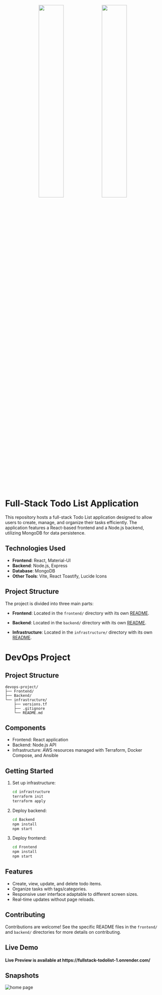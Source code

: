 <p align="center">
    <img src="https://user-images.githubusercontent.com/62269745/174906065-7bb63e14-879a-4740-849c-0821697aeec2.png#gh-light-mode-only" width="40%">
    <img src="https://user-images.githubusercontent.com/62269745/174906068-aad23112-20fe-4ec8-877f-3ee1d9ec0a69.png#gh-dark-mode-only" width="40%">
</p>

# Full-Stack Todo List Application

This repository hosts a full-stack Todo List application designed to allow users to create, manage, and organize their tasks efficiently. The application features a React-based frontend and a Node.js backend, utilizing MongoDB for data persistence.

## Technologies Used

- **Frontend**: React, Material-UI
- **Backend**: Node.js, Express
- **Database**: MongoDB
- **Other Tools**: Vite, React Toastify, Lucide Icons

## Project Structure

The project is divided into three main parts:
- **Frontend**: Located in the `frontend/` directory with its own [README](frontend/README.md).
- **Backend**: Located in the `backend/` directory with its own [README](backend/README.md).

- **Infrastructure**: Located in the `infrastructure/` directory with its own [README](infrastructure/README.md).

# DevOps Project

## Project Structure
```
devops-project/
├── Frontend/
├── Backend/
└── infrastructure/
    ├── versions.tf
    ├── .gitignore
    └── README.md
```

## Components
- Frontend: React application
- Backend: Node.js API
- Infrastructure: AWS resources managed with Terraform, Docker Compose, and Ansible

## Getting Started
1. Set up infrastructure:
   ```bash
   cd infrastructure
   terraform init
   terraform apply
   ```

2. Deploy backend:
   ```bash
   cd Backend
   npm install
   npm start
   ```

3. Deploy frontend:
   ```bash
   cd Frontend
   npm install
   npm start
   ```

## Features

- Create, view, update, and delete todo items.
- Organize tasks with tags/categories.
- Responsive user interface adaptable to different screen sizes.
- Real-time updates without page reloads.

## Contributing

Contributions are welcome! See the specific README files in the `frontend/` and `backend/` directories for more details on contributing.

## Live Demo

<h4 align="left">Live Preview is available at https://fullstack-todolist-1.onrender.com/</h4>

## Snapshots

<img src="./Frontend/src/assets/home-snapshot.png" alt="home page"/>
